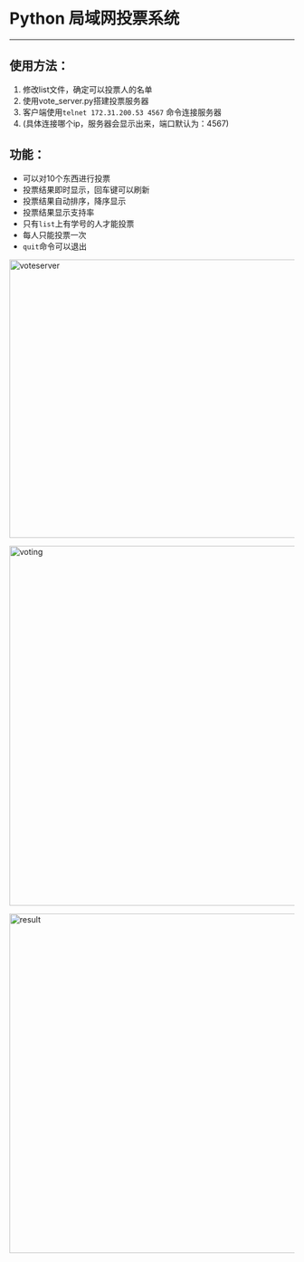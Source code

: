 # Python 局域网投票系统 #
----------
## 使用方法： ##
1. 修改list文件，确定可以投票人的名单
2. 使用vote_server.py搭建投票服务器
3. 客户端使用`telnet 172.31.200.53 4567` 命令连接服务器
4. (具体连接哪个ip，服务器会显示出来，端口默认为：4567)

## 功能： ##

- 可以对10个东西进行投票
- 投票结果即时显示，回车键可以刷新
- 投票结果自动排序，降序显示 
- 投票结果显示支持率
- 只有`list`上有学号的人才能投票
- 每人只能投票一次
- `quit`命令可以退出

<a href="http://panjiansen.com/wp-content/uploads/2014/06/voteserver.png"><img src="http://panjiansen.com/wp-content/uploads/2014/06/voteserver.png" alt="voteserver" width="553" height="492" class="aligncenter size-full wp-image-183" /></a>

<a href="http://panjiansen.com/wp-content/uploads/2014/06/voting.png"><img src="http://panjiansen.com/wp-content/uploads/2014/06/voting.png" alt="voting" width="589" height="636" class="aligncenter size-full wp-image-184" /></a>

<a href="http://panjiansen.com/wp-content/uploads/2014/06/result.png"><img src="http://panjiansen.com/wp-content/uploads/2014/06/result.png" alt="result" width="589" height="600" class="aligncenter size-full wp-image-185" /></a>


